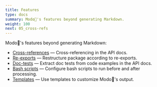 ```yaml
---
title: Features
type: docs
summary: Modo🧯's features beyond generating Markdown.
weight: 100
next: 05_cross-refs
---
```


Modo🧯's features beyond generating Markdown:

- [Cross-references](05_cross-refs) &mdash; Cross-referencing in the API docs.
- [Re-exports](06_re-exports) &mdash; Restructure package according to re-exports.
- [Doc-tests](07_doctests) &mdash; Extract doc tests from code examples in the API docs.
- [Bash scripts](08_scripts) &mdash; Configure bash scripts to run before and after processing.
- [Templates](09_templates) &mdash; Use templates to customize Modo🧯's output.
